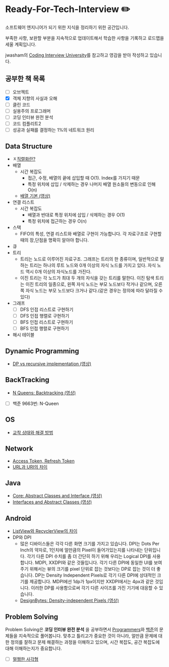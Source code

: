 # Ready-For-Tech-Interview :pencil2:

소프트웨어 엔지니어가 되기 위한 지식을 정리하기 위한 공간입니다.

부족한 사항, 보완할 부분을 지속적으로 업데이트해서 학습한 사항을 기록하고 로드맵을 세울 계획입니다.

jwasham의 [Coding Interview University](https://github.com/jwasham/coding-interview-university/blob/main/translations/README-ko.md#%EC%9D%B4%EA%B1%B8-%EC%99%9C-%EC%8D%A8%EC%95%BC%ED%95%98%EC%A3%A0)를 참고하고 영감을 받아 작성하고 있습니다.

## 공부한 책 목록

- [ ] 오브젝트
- [x] 객체 지향의 사실과 오해
- [ ] 클린 코드
- [ ] 실용주의 프로그래머
- [ ] 코딩 인터뷰 완전 분석
- [ ] 코드 컴플리트2
- [ ] 성공과 실패를 결정하는 1%의 네트워크 원리

## Data Structure

- ㅈ[직렬화란?](#직렬화란)
- 배열
  - 시간 복잡도
    - 접근, 수정, 배열의 끝에 삽입할 때 O(1). Index를 가지기 때문
    - 특정 위치에 삽입 / 삭제하는 경우 나머지 배열 원소들의 변동으로 인해 O(n)
  - [배열 기본 (영상)](https://www.coursera.org/lecture/data-structures/arrays-OsBSF)
- 연결 리스트
  - 시간 복잡도
    - 배열과 반대로 특정 위치에 삽입 / 삭제하는 경우 O(1)
    - 특정 위치에 접근하는 경우 O(n)
- 스택
  - FIFO의 특성, 연결 리스트와 배열로 구현이 가능합니다. 각 자료구조로 구현할 때의 장,단점을 명확히 알아야 합니다.
- 큐
- 트리
  - 트리는 노드로 이루어진 자료구조. 그래프는 트리의 한 종류이며, 일반적으로 말하는 트리는 하나의 루트 노드와 0개 이상의 자식 노드를 가지고 있다. 자식 노드 역시 0개 이상의 자식노드를 가진다.
  - 이진 트리는 각 노드가 최대 두 개의 자식을 갖는 트리를 말한다. 이진 탐색 트리는 이진 트리의 일종으로, 왼쪽 자식 노드는 부모 노드보다 작거나 같으며, 오른쪽 자식 노드는 부모 노드보다 크거나 같다.(같은 경우는 정의에 따라 달라질 수 있다)
- 그래프
  - [ ] DFS 인접 리스트로 구현하기
  - [ ] DFS 인접 행렬로 구현하기
  - [ ] BFS 인접 리스트로 구현하기
  - [ ] BFS 인접 행렬로 구현하기
- 해시 테이블

## Dynamic Programming

- [DP vs recursive implementation (영상)](https://www.coursera.org/lecture/algorithmic-thinking-2/dp-vs-recursive-implementation-M999a)

## BackTracking

- [N Queens: Backtracking (영상)](https://www.coursera.org/lecture/what-is-a-proof/n-queens-backtracking-example-optional-YiULQ)
- [ ] 백준 9663번: N-Queen 

## OS

- [교착 상태와 해결 방법](https://ko.wikipedia.org/wiki/%EA%B5%90%EC%B0%A9_%EC%83%81%ED%83%9C)

## Network

- [Access Token, Refresh Token](#token의-정의)
- [URL과 URI의 차이](#url과-uri의-차이)

## Java

- [Core: Abstract Classes and Interface (영상)](https://www.coursera.org/lecture/object-oriented-java/core-abstract-classes-and-interfaces-lc1ml)
- [Interfaces and Abstract Classes (영상)](https://www.coursera.org/lecture/java-programming-design-principles/interfaces-and-abstract-classes-dXxMO)

## Android

- [ListView와 RecyclerView의 차이](#listview와-recyclerview의-차이) 
- DP와 DPI
  - 많은 디바이스들은 각각 다른 화면 크기를 가지고 있습니다. DPI는 Dots Per Inch의 약자로, 1인치에 얼만큼의 Pixel이 들어가있는지를 나타내는 단위입니다. 각기 다른 DPI 수치를 좀 더 간단히 하기 위해 우리는 Logical DPI를 사용합니다. MDPI, XXDPI와 같은 것들입니다. 각기 다른 DPI에 동일한 UI를 보여주기 위해서는 뷰의 크기를 pixel 단위로 잡는 것보다는 DP로 잡는 것이 더 좋습니다. DP는 Density Independent Pixels로 각기 다른 DPI에 상대적인 크기를 제공합니다. MDPI에선 1dp가 1px이지만 XXDPI에서는 4px과 같은 것입니다. 이러한 DP를 사용함으로써 각기 다른 사이즈를 가진 기기에 대응할 수 있습니다.
  - [DesignBytes: Density-independent Pixels (영상)](https://www.youtube.com/watch?v=zhszwkcay2A&t=103s)

## Problem Solving

Problem Solving은 **코딩 인터뷰 완전 분석** 을 공부하면서 [Programmers](https://programmers.co.kr/learn/challenges)와 [백준](https://www.acmicpc.net/)의 문제들을 지속적으로 풀어봅니다. 맞추고 틀리고가 중요한 것이 아니라, 얼만큼 문제에 대한 정의를 잘하고 문제 해결하는 과정을 이해하고 있으며, 시간 복잡도, 공간 복잡도에 대해 이해하는지가 중요합니다.

- [ ] [멀쩡한 사각형](https://programmers.co.kr/learn/courses/30/lessons/62048)